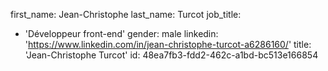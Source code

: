 first_name: Jean-Christophe
last_name: Turcot
job_title:
  - 'Développeur front-end'
gender: male
linkedin: 'https://www.linkedin.com/in/jean-christophe-turcot-a6286160/'
title: 'Jean-Christophe Turcot'
id: 48ea7fb3-fdd2-462c-a1bd-bc513e166854

